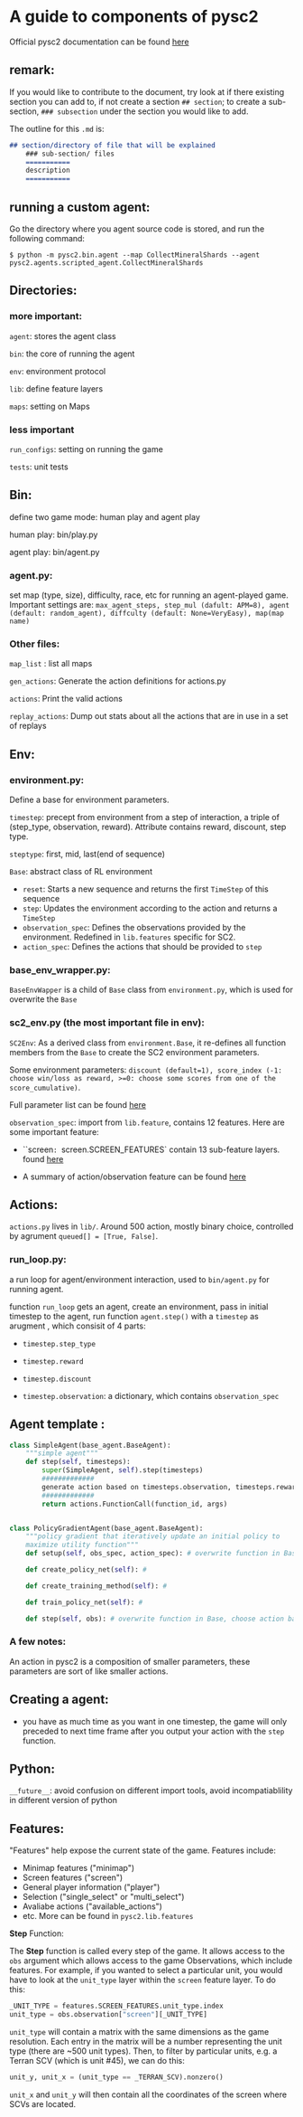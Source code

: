 # A guide to components of pysc2 

Official pysc2 documentation can be found
[here](https://github.com/deepmind/pysc2/)

## remark:
If you would like to contribute to the document, try look at if there existing section you can add to, if not create a section `## section`;
to create a sub-section, `### subsection` under the section you would like to add.

The outline for this `.md` is:
```md
## section/directory of file that will be explained
    ### sub-section/ files
    ===========
    description
    ===========

```

## running a custom agent:
Go the directory where you agent source code is stored, and run the following command:

`$ python -m pysc2.bin.agent --map CollectMineralShards --agent pysc2.agents.scripted_agent.CollectMineralShards`

## Directories:
### more important:
`agent`: stores the agent class

`bin`: the core of running the agent

`env`: environment protocol

`lib`: define feature layers

`maps`: setting on Maps

### less important
`run_configs`: setting on running the game

`tests`: unit tests

## Bin:
define two game mode: human play and agent play

human play: bin/play.py

agent play: bin/agent.py

### agent.py:
set map (type, size), difficulty, race, etc for running an agent-played game. Important settings are: `max_agent_steps, step_mul (dafult: APM=8), agent (default: random_agent), diffculty (default: None=VeryEasy), map(map name)`

### Other files:
`map_list` : list all maps

`gen_actions`: Generate the action definitions for actions.py

`actions`: Print the valid actions

`replay_actions`: Dump out stats about all the actions that are in use in a set of replays

## Env:

### environment.py:
Define a base for environment parameters.

`timestep`: precept from environment from a step of interaction, a triple of (step_type, observation, reward).
    Attribute contains reward, discount, step type.

`steptype`: first, mid, last(end of sequence)

`Base`: abstract class of RL environment
 - `reset`: Starts a new sequence and returns the first `TimeStep` of this sequence
 - `step`: Updates the environment according to the action and returns a `TimeStep`
 - `observation_spec`: Defines the observations provided by the environment. Redefined in `lib.features` specific for SC2.
 - `action_spec`: Defines the actions that should be provided to `step`

 ### base_env_wrapper.py:
 `BaseEnvWapper` is a child of `Base` class from `environment.py`, which is used for overwrite the `Base`

 ### sc2_env.py (the most important file in env):
`SC2Env`: As a derived class from `environment.Base`, it re-defines all function members from the `Base` to create the SC2 environment parameters.  

Some environment parameters: `discount (default=1), score_index (-1: choose win/loss as reward, >=0: choose some scores from one of the score_cumulative)`.

Full parameter list can be found [here](https://github.com/deepmind/pysc2/blob/3e0749630aebbcc2f9a62613fcdf149095d4d6d0/pysc2/env/sc2_env.py#L88)

`observation_spec`: import from `lib.feature`, contains 12 features. Here are some important feature:

- ``screen`: `screen.SCREEN_FEATURES` contain 13 sub-feature layers. found [here](https://github.com/deepmind/pysc2/blob/3e0749630aebbcc2f9a62613fcdf149095d4d6d0/pysc2/lib/features.py#L140)


- A summary of action/observation feature can be found [here](https://github.com/deepmind/pysc2/blob/master/docs/environment.md)

## Actions:

`actions.py` lives in `lib/`. Around 500 action, mostly binary choice, controlled 
by agrument `queued[] = [True, False]`.

### run_loop.py:
a run loop for agent/environment interaction, used to `bin/agent.py` for running agent. 

function `run_loop` gets an agent, create an environment, pass in initial 
timestep to the agent, run function `agent.step()` with a `timestep` as arugment
, which consisit of 4 parts:
- `timestep.step_type`

- `timestep.reward`

- `timestep.discount`

- `timestep.observation`: a dictionary, which contains `observation_spec`

## Agent template :
```python 
class SimpleAgent(base_agent.BaseAgent):
    """simple agent"""
    def step(self, timesteps):
        super(SimpleAgent, self).step(timesteps)
        #############
        generate action based on timesteps.observation, timesteps.reward
        #############
        return actions.FunctionCall(function_id, args)


class PolicyGradientAgent(base_agent.BaseAgent):
    """policy gradient that iteratively update an initial policy to 
    maximize utility function"""
    def setup(self, obs_spec, action_spec): # overwrite function in BaseAgent

    def create_policy_net(self): # 

    def create_training_method(self): # 

    def train_policy_net(self): # 

    def step(self, obs): # overwrite function in Base, choose action based on pi net
```

### A few notes:
An action in pysc2 is a composition of smaller parameters, these parameters are 
sort of like smaller actions.  

## Creating a agent:
- you have as much time as you want in one timestep, the game will only preceded to next 
time frame after you output your action with the `step` function.

## Python:
`__future__`: avoid confusion on different import tools, avoid incompatiablility in different version of python

## Features:
"Features" help expose the current state of the game.  Features include:
- Minimap features ("minimap")
- Screen features ("screen")
- General player information ("player")
- Selection ("single_select" or "multi_select")
- Avaliabe actions ("available_actions")
- etc.  More can be found in `pysc2.lib.features`

**Step** Function:

The **Step** function is called every step of the game.  It allows access to the `obs` argument which
allows access to the game Observations, which include features.  For example, if you wanted to select a particular unit,
you would have to look at the `unit_type` layer within the `screen` feature layer.  To do this:

```python
_UNIT_TYPE = features.SCREEN_FEATURES.unit_type.index
unit_type = obs.observation["screen"][_UNIT_TYPE]
``` 

`unit_type` will contain a matrix with the same dimensions as the game resolution.  Each entry in the matrix will be a 
number representing the unit type (there are ~500 unit types). Then, to filter by particular units, e.g. a Terran SCV 
(which is unit #45), we can do this:

```python
unit_y, unit_x = (unit_type == _TERRAN_SCV).nonzero()
```

`unit_x` and `unit_y` will then contain all the coordinates of the screen where SCVs are located.
